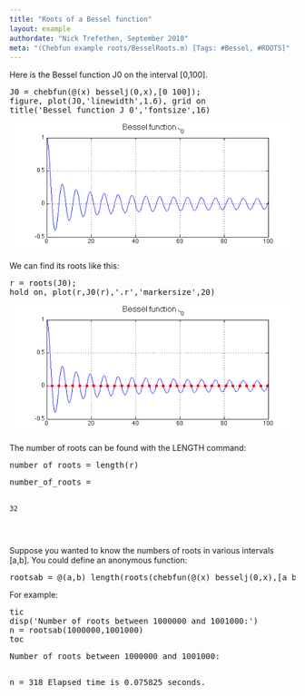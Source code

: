 ```yaml
---
title: "Roots of a Bessel function"
layout: example
authordate: "Nick Trefethen, September 2010"
meta: "(Chebfun example roots/BesselRoots.m) [Tags: #Bessel, #ROOTS]"
---
```


Here is the Bessel function J0 on the interval [0,100].

<pre class="mcode-input">J0 = chebfun(@(x) besselj(0,x),[0 100]);
figure, plot(J0,'linewidth',1.6), grid on
title('Bessel function J_0','fontsize',16)</pre><img src="img/BesselRoots_01.png" alt="">

We can find its roots like this:

<pre class="mcode-input">r = roots(J0);
hold on, plot(r,J0(r),'.r','markersize',20)</pre><img src="img/BesselRoots_02.png" alt="">

The number of roots can be found with the LENGTH command:

<pre class="mcode-input">number_of_roots = length(r)</pre><pre class="mcode-output">number_of_roots =
    32
</pre>Suppose you wanted to know the numbers of roots in various intervals [a,b]. You could define an anonymous function:

<pre class="mcode-input">rootsab = @(a,b) length(roots(chebfun(@(x) besselj(0,x),[a b])));</pre>For example:

<pre class="mcode-input">tic
disp('Number of roots between 1000000 and 1001000:')
n = rootsab(1000000,1001000)
toc</pre><pre class="mcode-output">Number of roots between 1000000 and 1001000:
n =
   318
Elapsed time is 0.075825 seconds.
</pre>